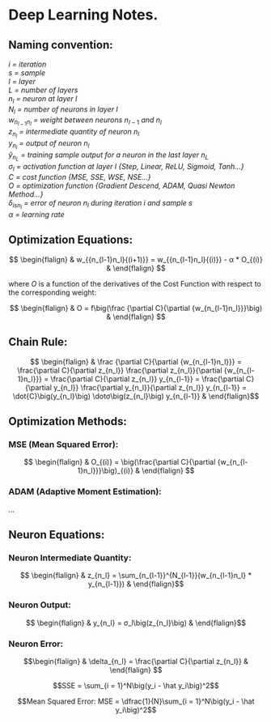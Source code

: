# Deep Learning Notes.
## Naming convention:
*i = iteration*\
*s = sample*\
*l = layer*\
*L = number of layers*\
$n_l$ *= neuron at layer l*\
$N_l$ *= number of neurons in layer l*\
$w_{n_{l-1}n_l}$ *= weight between neurons* $n_{l-1}$ *and* $n_l$\
$z_{n_l}$ *= intermediate quantity of neuron* $n_l$\
$y_{n_l}$ *= output of neuron* $n_l$\
$\hat y_{n_L}$ *= training sample output for a neuron in the last layer* $n_L$\
$σ_l$ *= activation function at layer l {Step, Linear, ReLU, Sigmoid, Tanh...}*\
$C$ *= cost function {MSE, SSE, WSE, NSE...}*\
$O$ *= optimization function {Gradient Descend, ADAM, Quasi Newton Method...}*\
$δ_{is{n_l}}$ *= error of neuron* $n_l$ *during iteration i and sample s*\
$α$ *= learning rate*

## Optimization Equations:
$$ \begin{flalign} &
w_{{n_{l-1}n_l}{(i+1)}} = w_{{n_{l-1}n_l}{(i)}} - α * O_{(i)}
& \end{flalign} $$

where $O$ is a function of the derivatives of the Cost Function with respect to the corresponding weight:

$$ \begin{flalign} &
O = f\big(\frac {\partial C}{\partial {w_{n_{l-1}n_l}}}\big)
& \end{flalign} $$

## Chain Rule:

$$ \begin{flalign} &
\frac {\partial C}{\partial {w_{n_{l-1}n_l}}} 
= \frac{\partial C}{\partial z_{n_l}} \frac{\partial z_{n_l}}{\partial {w_{n_{l-1}n_l}}}
= \frac{\partial C}{\partial z_{n_l}} y_{n_{l-1}}
= \frac{\partial C}{\partial y_{n_l}} \frac{\partial y_{n_l}}{\partial z_{n_l}} y_{n_{l-1}}
= \dot{C}\big(y_{n_l}\big) \dotσ\big(z_{n_l}\big) y_{n_{l-1}}
& \end{flalign}$$

## Optimization Methods:
### MSE (Mean Squared Error):

$$ \begin{flalign} &
O_{(i)} = \big(\frac{\partial C}{\partial {w_{n_{l-1}n_l}}}\big)_{(i)}
& \end{flalign} $$

### ADAM (Adaptive Moment Estimation):
...


## Neuron Equations:
### Neuron Intermediate Quantity:
$$ \begin{flalign} & z_{n_l} = \sum_{n_{l-1}}^{N_{l-1}}(w_{n_{l-1}n_l} * y_{n_{l-1}}) & \end{flalign}$$
### Neuron Output:
$$ \begin{flalign} & y_{n_l} = σ_l\big(z_{n_l}\big) & \end{flalign}$$
### Neuron Error:
$$\begin{flalign} & \delta_{n_l} = \frac{\partial C}{\partial z_{n_l}} & \end{flalign} $$

```math
SSE = \sum_{i = 1}^N\big(y_i - \hat y_i\big)^2
```
```math
Mean Squared Error:
MSE = \dfrac{1}{N}\sum_{i = 1}^N\big(y_i - \hat y_i\big)^2
```  
